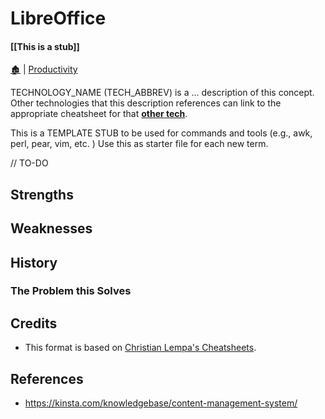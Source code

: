 # LibreOffice

####  [[This is a stub]]

[🏚️](../README.md) | [Productivity](/productivity/index.md)

TECHNOLOGY_NAME (TECH_ABBREV) is a ... description of this concept. Other technologies that this description references can link to the appropriate cheatsheet for that **[other tech](/_stub_01.md)**.

This is a TEMPLATE STUB to be used for commands and tools (e.g., awk, perl, pear, vim, etc. ) Use this as starter file for each new term.

// TO-DO

## Strengths

## Weaknesses

## History

### The Problem this Solves

## Credits

- This format is based on [Christian Lempa's Cheatsheets](https://github.com/ChristianLempa/cheat-sheets/blob/main/linux/awk.md).

## References

- https://kinsta.com/knowledgebase/content-management-system/